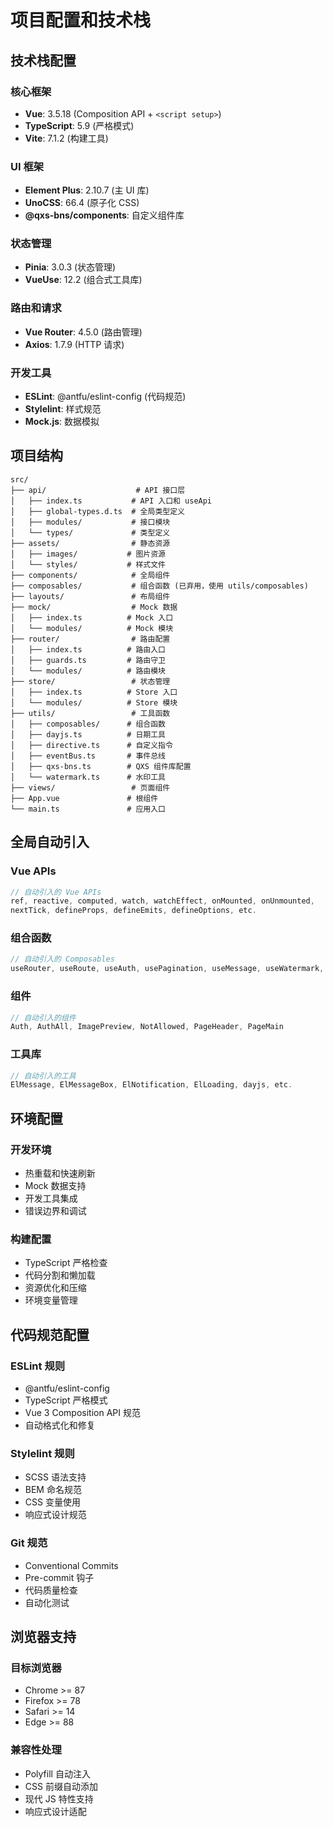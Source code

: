 # 项目配置和技术栈

## 技术栈配置

### 核心框架
- **Vue**: 3.5.18 (Composition API + `<script setup>`)
- **TypeScript**: 5.9 (严格模式)
- **Vite**: 7.1.2 (构建工具)

### UI 框架
- **Element Plus**: 2.10.7 (主 UI 库)
- **UnoCSS**: 66.4 (原子化 CSS)
- **@qxs-bns/components**: 自定义组件库

### 状态管理
- **Pinia**: 3.0.3 (状态管理)
- **VueUse**: 12.2 (组合式工具库)

### 路由和请求
- **Vue Router**: 4.5.0 (路由管理)
- **Axios**: 1.7.9 (HTTP 请求)

### 开发工具
- **ESLint**: @antfu/eslint-config (代码规范)
- **Stylelint**: 样式规范
- **Mock.js**: 数据模拟

## 项目结构

```
src/
├── api/                    # API 接口层
│   ├── index.ts           # API 入口和 useApi
│   ├── global-types.d.ts  # 全局类型定义
│   ├── modules/           # 接口模块
│   └── types/             # 类型定义
├── assets/                # 静态资源
│   ├── images/           # 图片资源
│   └── styles/           # 样式文件
├── components/            # 全局组件
├── composables/           # 组合函数 (已弃用，使用 utils/composables)
├── layouts/               # 布局组件
├── mock/                  # Mock 数据
│   ├── index.ts          # Mock 入口
│   └── modules/          # Mock 模块
├── router/                # 路由配置
│   ├── index.ts          # 路由入口
│   ├── guards.ts         # 路由守卫
│   └── modules/          # 路由模块
├── store/                 # 状态管理
│   ├── index.ts          # Store 入口
│   └── modules/          # Store 模块
├── utils/                 # 工具函数
│   ├── composables/      # 组合函数
│   ├── dayjs.ts          # 日期工具
│   ├── directive.ts      # 自定义指令
│   ├── eventBus.ts       # 事件总线
│   ├── qxs-bns.ts        # QXS 组件库配置
│   └── watermark.ts      # 水印工具
├── views/                 # 页面组件
├── App.vue               # 根组件
└── main.ts               # 应用入口
```

## 全局自动引入

### Vue APIs
```typescript
// 自动引入的 Vue APIs
ref, reactive, computed, watch, watchEffect, onMounted, onUnmounted,
nextTick, defineProps, defineEmits, defineOptions, etc.
```

### 组合函数
```typescript
// 自动引入的 Composables
useRouter, useRoute, useAuth, usePagination, useMessage, useWatermark, etc.
```

### 组件
```typescript
// 自动引入的组件
Auth, AuthAll, ImagePreview, NotAllowed, PageHeader, PageMain
```

### 工具库
```typescript
// 自动引入的工具
ElMessage, ElMessageBox, ElNotification, ElLoading, dayjs, etc.
```

## 环境配置

### 开发环境
- 热重载和快速刷新
- Mock 数据支持
- 开发工具集成
- 错误边界和调试

### 构建配置
- TypeScript 严格检查
- 代码分割和懒加载
- 资源优化和压缩
- 环境变量管理

## 代码规范配置

### ESLint 规则
- @antfu/eslint-config
- TypeScript 严格模式
- Vue 3 Composition API 规范
- 自动格式化和修复

### Stylelint 规则
- SCSS 语法支持
- BEM 命名规范
- CSS 变量使用
- 响应式设计规范

### Git 规范
- Conventional Commits
- Pre-commit 钩子
- 代码质量检查
- 自动化测试

## 浏览器支持

### 目标浏览器
- Chrome >= 87
- Firefox >= 78
- Safari >= 14
- Edge >= 88

### 兼容性处理
- Polyfill 自动注入
- CSS 前缀自动添加
- 现代 JS 特性支持
- 响应式设计适配
